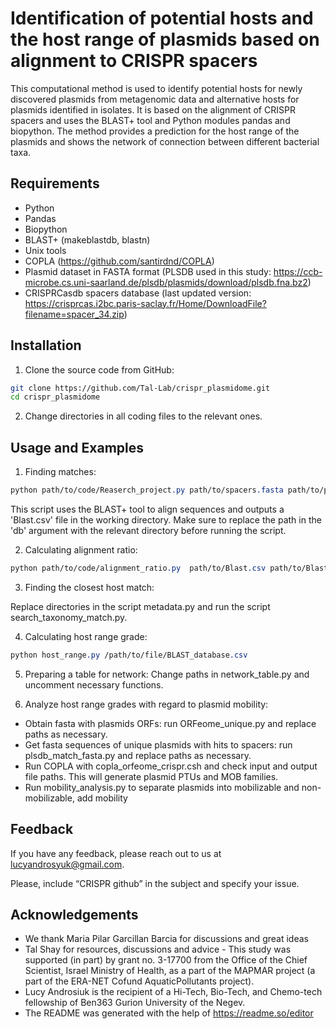 
# Identification of potential hosts and the host range of plasmids based on alignment to CRISPR spacers

This computational method is used to identify potential hosts for newly discovered plasmids from metagenomic data and alternative hosts for plasmids identified in isolates. It is based on the alignment of CRISPR spacers and uses the BLAST+ tool and Python modules pandas and biopython. The method provides a prediction for the host range of the plasmids and shows the network of connection between different bacterial taxa.

## Requirements

- Python
- Pandas
- Biopython
- BLAST+ (makeblastdb, blastn)
- Unix tools
- COPLA (https://github.com/santirdnd/COPLA)
- Plasmid dataset in FASTA format (PLSDB used in this study: https://ccb-microbe.cs.uni-saarland.de/plsdb/plasmids/download/plsdb.fna.bz2)
- CRISPRCasdb spacers database (last updated version: https://crisprcas.i2bc.paris-saclay.fr/Home/DownloadFile?filename=spacer_34.zip)
## Installation

1. Clone the source code from GitHub:

```bash
git clone https://github.com/Tal-Lab/crispr_plasmidome.git
cd crispr_plasmidome
```
2. Change directories in all coding files to the relevant ones.
    
## Usage and Examples

1. Finding matches:

```css
python path/to/code/Reaserch_project.py path/to/spacers.fasta path/to/plasmids.fasta

```
This script uses the BLAST+ tool to align sequences and outputs a 'Blast.csv' file in the working directory. Make sure to replace the path in the 'db' argument with the relevant directory before running the script.

2. Calculating alignment ratio:
```css
python path/to/code/alignment_ratio.py  path/to/Blast.csv path/to/Blast_ratio.csv
```
3. Finding the closest host match:

Replace directories in the script metadata.py and run the script search_taxonomy_match.py.

4. Calculating host range grade:
```css
python host_range.py /path/to/file/BLAST_database.csv
```

5. Preparing a table for network:
Change paths in network_table.py and uncomment necessary functions.

6. Analyze host range grades with regard to plasmid mobility:
- Obtain fasta with plasmids ORFs: run ORFeome_unique.py and replace paths as necessary.
- Get fasta sequences of unique plasmids with hits to spacers: run plsdb_match_fasta.py and replace paths as necessary.
- Run COPLA with copla_orfeome_crispr.csh and check input and output file paths. This will generate plasmid PTUs and MOB families.
- Run mobility_analysis.py to separate plasmids into mobilizable and non-mobilizable, add mobility


## Feedback

If you have any feedback, please reach out to us at lucyandrosyuk@gmail.com.

Please, include “CRISPR github” in the subject and specify your issue. 



## Acknowledgements
- We thank Maria Pilar Garcillan Barcia for discussions and great ideas  
- Tal Shay for resources, discussions and advice - This study was supported (in part) by grant no. 3-17700 from the Office of the Chief Scientist, Israel Ministry of Health, as a part of the MAPMAR project (a part of the ERA-NET Cofund AquaticPollutants project). 
- Lucy Androsiuk is the recipient of a Hi-Tech, Bio-Tech, and Chemo-tech fellowship of Ben363 Gurion University of the Negev.
- The README was generated with the help of https://readme.so/editor
